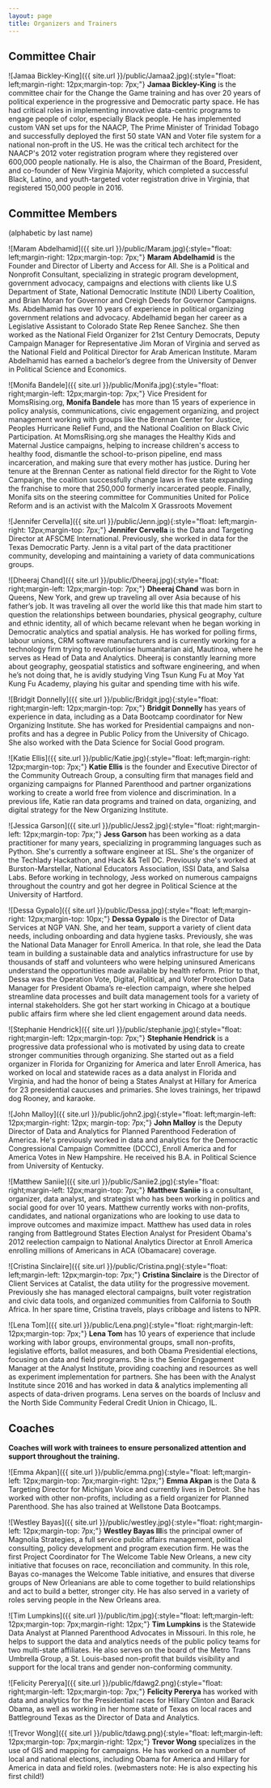 ```yaml
---
layout: page
title: Organizers and Trainers
---
```

## **Committee Chair**

![Jamaa Bickley-King]({{ site.url }}/public/Jamaa2.jpg){:style="float: left;margin-right: 12px;margin-top: 7px;"}
**Jamaa Bickley-King** is the committee chair for the Change the Game training and has over 20 years of political experience in the progressive and Democratic party space. He has had critical roles in implementing innovative data-centric programs to engage people of color, especially Black people. He has implemented custom VAN set ups for the NAACP, The Prime Minister of Trinidad Tobago and successfully deployed the first 50 state VAN and Voter file system for a national non-proft in the US. He was the critical tech architect for the NAACP's 2012 voter registration program where they registered over 600,000 people nationally. He is also, the Chairman of the Board, President, and co-founder of New Virginia Majority, which completed a successful Black, Latino, and youth-targeted voter registration drive in Virginia, that registered 150,000 people in 2016.

## **Committee Members** 

(alphabetic by last name)

![Maram Abdelhamid]({{ site.url }}/public/Maram.jpg){:style="float: left;margin-right: 12px;margin-top: 7px;"}
**Maram Abdelhamid** is the Founder and Director of Liberty and Access for All. She is a Political and Nonprofit Consultant, specializing in strategic program development, government advocacy, campaigns and elections with clients like U.S Department of State, National Democratic Institute (NDI) Liberty Coalition, and Brian Moran for Governor and Creigh Deeds for Governor Campaigns. Ms. Abdelhamid has over 10 years of experience in political organizing government relations and advocacy. Abdelhamid began her career as a Legislative Assistant to Colorado State Rep Renee Sanchez. She then worked as the National Field Organizer for 21st Century Democrats, Deputy Campaign Manager for Representative Jim Moran of Virginia and served as the National Field and Political Director for Arab American Institute. Maram Abdelhamid has earned a bachelor’s degree from the University of Denver in Political Science and Economics.

![Monifa Bandele]({{ site.url }}/public/Monifa.jpg){:style="float: right;margin-left: 12px;margin-top: 7px;"}
Vice President for MomsRising.org, **Monifa Bandele** has more than 15 years of experience in policy analysis, communications, civic engagement organizing, and project management working with groups like the Brennan Center for Justice, Peoples Hurricane Relief Fund, and the National Coalition on Black Civic Participation. At MomsRising.org she manages the Healthy Kids and Maternal Justice campaigns, helping to increase children's access to healthy food, dismantle the school-to-prison pipeline, end mass incarceration, and making sure that every mother has justice. During her tenure at the Brennan Center as national field director for the Right to Vote Campaign, the coalition successfully change laws in five state expanding the franchise to more that 250,000 formerly incarcerated people. Finally, Monifa sits on the steering committee for Communities United for Police Reform and is an activist with the Malcolm X Grassroots Movement

![Jennifer Cervella]({{ site.url }}/public/Jenn.jpg){:style="float: left;margin-right: 12px;margin-top: 7px;"}
**Jennifer Cervella** is the Data and Targeting Director at AFSCME International. Previously, she worked in data for the Texas Democratic Party. Jenn is a vital part of the data practitioner community, developing and maintaining a variety of data communications groups.


![Dheeraj Chand]({{ site.url }}/public/Dheeraj.jpg){:style="float: right;margin-left: 12px;margin-top: 7px;"}
**Dheeraj Chand** was born in Queens, New York, and grew up traveling all over Asia because of his father’s job. It was traveling all over the world like this that made him start to question the relationships between boundaries, physical geography, culture and ethnic identity, all of which became relevant when he began working in Democratic analytics and spatial analysis. He has worked for polling firms, labour unions, CRM software manufacturers and is currently working for a technology firm trying to revolutionise humanitarian aid, Mautinoa, where he serves as Head of Data and Analytics. Dheeraj is constantly learning more about geography, geospatial statistics and software engineering, and when he’s not doing that, he is avidly studying Ving Tsun Kung Fu at Moy Yat Kung Fu Academy, playing his guitar and spending time with his wife.

![Bridgit Donnelly]({{ site.url }}/public/Bridgit.jpg){:style="float: right;margin-left: 12px;margin-top: 7px;"}
**Bridgit Donnelly** has years of experience in data, including as a Data Bootcamp coordinator for New Organizing Institute. She has worked for Presidential campaigns and non-profits and has a degree in Public Policy from the University of Chicago. She also worked with the Data Science for Social Good program. 


![Katie Ellis]({{ site.url }}/public/Katie.jpg){:style="float: left;margin-right: 12px;margin-top: 7px;"}
**Katie Ellis** is the founder and Executive Director of the Community Outreach Group, a consulting firm that manages field and organizing campaigns for Planned Parenthood and partner organizations working to create a world free from violence and discrimination. In a previous life, Katie ran data programs and trained on data, organizing, and digital strategy for the New Organizing Institute.

![Jessica Garson]({{ site.url }}/public/Jess2.jpg){:style="float: right;margin-left: 12px;margin-top: 7px;"}
**Jess Garson** has been working as a data practitioner for many years, specializing in programming languages such as Python. She's currently a software engineer at ISL. She's the organizer of the Techlady Hackathon, and Hack && Tell DC. Previously she's worked at Burston-Marstellar, National Educators Association, ISSI Data, and Salsa Labs. Before working in technology, Jess worked on numerous campaigns throughout the country and got her degree in Political Science at the University of Hartford.


![Dessa Gypalo]({{ site.url }}/public/Dessa.jpg){:style="float: left;margin-right: 12px;margin-top: 10px;"}
**Dessa Gypalo** is the Director of Data Services at NGP VAN. She, and her team, support a variety of client data needs, including onboarding and data hygiene tasks. Previously, she was the National Data Manager for Enroll America. In that role, she lead the Data team in building a sustainable data and analytics infrastructure for use by thousands of staff and volunteers who were helping uninsured Americans understand the opportunities made available by health reform. Prior to that, Dessa was the Operation Vote, Digital, Political, and Voter Protection Data Manager for President Obama’s re-election campaign, where she helped streamline data processes and built data management tools for a variety of internal stakeholders. She got her start working in Chicago at a boutique public affairs firm where she led client engagement around data needs. 

![Stephanie Hendrick]({{ site.url }}/public/stephanie.jpg){:style="float: right;margin-left: 12px;margin-top: 7px;"}
**Stephanie Hendrick** is a progressive data professional who is motivated by using data to create stronger communities through organizing. She started out as a field organizer in Florida for Organizing for America and later Enroll America, has worked on local and statewide races as a data analyst in Florida and Virginia, and had the honor of being a States Analyst at Hillary for America for 23 presidential caucuses and primaries. She loves trainings, her tripawd dog Rooney, and karaoke.

![John Malloy]({{ site.url }}/public/john2.jpg){:style="float: left;margin-left: 12px;margin-right: 12px; margin-top: 7px;"} 
**John Malloy** is the Deputy Director of Data and Analytics for Planned Parenthood Federation of America. He's previously worked in data and analytics for the Democractic Congressional Campaign Committee (DCCC), Enroll America and for America Votes in New Hampshire. He received his B.A. in Political Science from University of Kentucky.

![Matthew Saniie]({{ site.url }}/public/Saniie2.jpg){:style="float: right;margin-left: 12px;margin-top: 7px;"}
**Matthew Saniie** is a consultant, organizer, data analyst, and strategist who has been working in politics and social good for over 10 years. Matthew currently works with non-profits, candidates, and national organizations who are looking to use data to improve outcomes and maximize impact. Matthew has used data in roles ranging from Battleground States Election Analyst for President Obama's 2012 reelection campaign to National Analytics Director at Enroll America enrolling millions of Americans in ACA (Obamacare) coverage.

![Cristina Sinclaire]({{ site.url }}/public/Cristina.png){:style="float: left;margin-left: 12px;margin-top: 7px;"}
**Cristina Sinclaire** is the Director of Client Services at Catalist, the data utility for the progressive movement. Previously she has managed electoral campaigns, built voter registration and civic data tools, and organized communities from California to South Africa. In her spare time, Cristina travels, plays cribbage and listens to NPR.  

![Lena Tom]({{ site.url }}/public/Lena.png){:style="float: right;margin-left: 12px;margin-top: 7px;"}
**Lena Tom** has 10 years of experience that include working with labor groups, environmental groups, small non-profits, legislative efforts, ballot measures, and both Obama Presidential elections, focusing on data and field programs. She is the Senior Engagement Manager at the Analyst Institute, providing coaching and resources as well as experiment implementation for partners. She has been with the Analyst Institute since 2016 and has worked in data & analytics implementing all aspects of data-driven programs. Lena serves on the boards of Inclusv and the North Side Community Federal Credit Union in Chicago, IL.

## **Coaches**
**Coaches will work with trainees to ensure personalized attention and support throughout the training.**

![Emma Akpan]({{ site.url }}/public/emma.png){:style="float: left;margin-left: 12px;margin-top: 7px;margin-right: 12px;"}
**Emma Akpan** is the Data & Targeting Director for Michigan Voice and currently lives in Detroit. She has worked with other non-profits, including as a field organizer for Planned Parenthood. She has also trained at Wellstone Data Bootcamps.  


![Westley Bayas]({{ site.url }}/public/westley.jpg){:style="float: right;margin-left: 12px;margin-top: 7px;"}
**Westley Bayas III**is the principal owner of Magnolia Strategies, a full service public affairs management, political consulting, policy development and program execution firm. He was the first Project Coordinator for The Welcome Table New Orleans, a new city initiative that focuses on race, reconciliation and community. In this role, Bayas co-manages the Welcome Table initiative, and ensures that diverse groups of New Orleanians are able to come together to build relationships and act to build a better, stronger city. He has also served in a variety of roles serving people in the New Orleans area.

![Tim Lumpkins]({{ site.url }}/public/tim.jpg){:style="float: left;margin-left: 12px;margin-top: 7px;margin-right: 12px;"}
**Tim Lumpkins** is the Statewide Data Analyst at Planned Parenthood Advocates in Missouri. In this role, he helps to support the data and analytics needs of the public policy teams for two multi-state affiliates. He also serves on the board of the Metro Trans Umbrella Group, a St. Louis-based non-profit that builds visibility and support for the local trans and gender non-conforming community.

![Felicity Pererya]({{ site.url }}/public/fdawg2.png){:style="float: right;margin-left: 12px;margin-top: 7px;"}
**Felicity Pererya** has worked with data and analytics for the Presidential races for Hillary Clinton and Barack Obama, as well as working in her home state of Texas on local races and Battleground Texas as the Director of Data and Analytics. 

![Trevor Wong]({{ site.url }}/public/tdawg.png){:style="float: left;margin-left: 12px;margin-top: 7px;margin-right: 12px;"}
**Trevor Wong** specializes in the use of GIS and mapping for campaigns. He has worked on a number of local and national elections, including Obama for America and Hillary for America in data and field roles. (webmasters note: He is also expecting his first child!)
